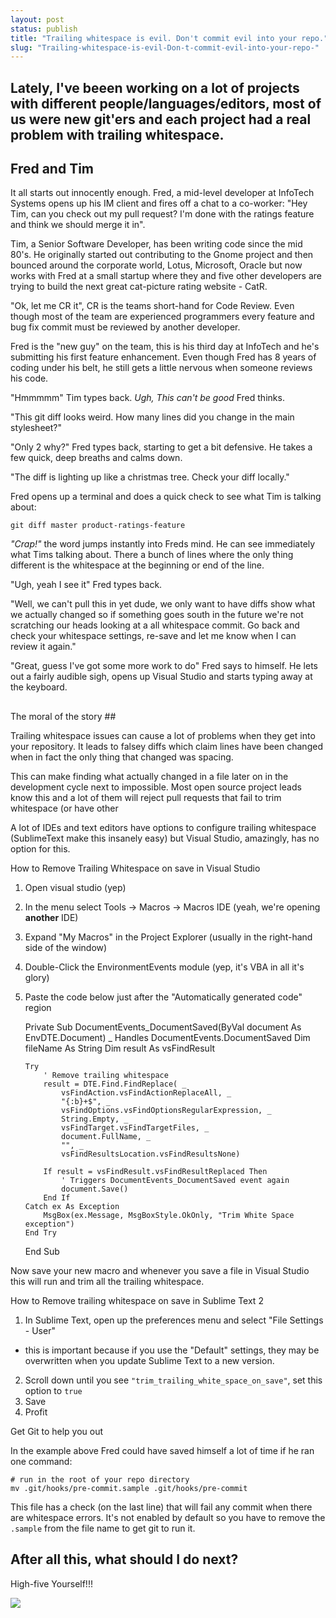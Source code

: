 ```yaml
---
layout: post
status: publish
title: "Trailing whitespace is evil. Don't commit evil into your repo."
slug: "Trailing-whitespace-is-evil-Don-t-commit-evil-into-your-repo-"
---
```


## Lately, I've beeen working on a lot of projects with different people/languages/editors, most of us were new git'ers and each project had a real problem with trailing whitespace.

## Fred and Tim ##
It all starts out innocently enough. Fred, a mid-level developer at InfoTech Systems opens up his IM client and fires off a chat to a co-worker: "Hey Tim, can you check out my pull request? I'm done with the ratings feature and think we should merge it in".


Tim, a Senior Software Developer, has been writing code since the mid 80's. He originally started out contributing to the Gnome project and then bounced around the corporate world, Lotus, Microsoft, Oracle but now works with Fred at a small startup where they and five other developers are trying to build the next great cat-picture rating website - CatR.


"Ok, let me CR it", CR is the teams short-hand for Code Review. Even though most of the team are experienced programmers every feature and bug fix commit must be reviewed by another developer.


Fred is the "new guy" on the team, this is his third day at InfoTech and he's submitting his first feature enhancement. Even though Fred has 8 years of coding under his belt, he still gets a little nervous when someone reviews his code.


"Hmmmmm" Tim types back. *Ugh, This can't be good* Fred thinks.


"This git diff looks weird. How many lines did you change in the main stylesheet?"


"Only 2 why?" Fred types back, starting to get a bit defensive. He takes a few quick, deep breaths and calms down.


"The diff is lighting up like a christmas tree. Check your diff locally."


Fred opens up a terminal and does a quick check to see what Tim is talking about:


    git diff master product-ratings-feature



*"Crap!"* the word jumps instantly into Freds mind. He can see immediately what Tims talking about. There a bunch of lines where the only thing different is the whitespace at the beginning or end of the line.


"Ugh, yeah I see it" Fred types back.


"Well, we can't pull this in yet dude, we only want to have diffs show what we actually changed so if something goes south in the future we're not scratching our heads looking at a all whitespace commit. Go back and check your whitespace settings, re-save and let me know when I can review it again."


"Great, guess I've got some more work to do" Fred says to himself. He lets out a fairly audible sigh, opens up Visual Studio and starts typing away at the keyboard.

##
The moral of the story ##



Trailing whitespace issues can cause a lot of problems when they get into your repository. It leads to falsey diffs which claim lines have been changed when in fact the only thing that changed was spacing.


This can make finding what actually changed in a file later on in the development cycle next to impossible. Most open source project leads know this and a lot of them will reject pull requests that fail to trim whitespace (or have other


A lot of IDEs and text editors have options to configure trailing whitespace (SublimeText make this insanely easy) but Visual Studio, amazingly, has no option for this.


How to Remove Trailing Whitespace on save in Visual Studio

 1. Open visual studio (yep)
 2. In the menu select Tools -&gt; Macros -&gt; Macros IDE (yeah, we&#39;re opening **another** IDE)
 3. Expand "My Macros" in the Project Explorer (usually in the right-hand side of the window)
 4. Double-Click the EnvironmentEvents module (yep, it's VBA in all it's glory)
 5. Paste the code below just after the "Automatically generated code" region



    Private Sub DocumentEvents_DocumentSaved(ByVal document As EnvDTE.Document) _
        Handles DocumentEvents.DocumentSaved
        Dim fileName As String
        Dim result As vsFindResult

        Try
            ' Remove trailing whitespace
            result = DTE.Find.FindReplace( _
                vsFindAction.vsFindActionReplaceAll, _
                "{:b}+$", _
                vsFindOptions.vsFindOptionsRegularExpression, _
                String.Empty, _
                vsFindTarget.vsFindTargetFiles, _
                document.FullName, _
                "", _
                vsFindResultsLocation.vsFindResultsNone)

            If result = vsFindResult.vsFindResultReplaced Then
                ' Triggers DocumentEvents_DocumentSaved event again
                document.Save()
            End If
        Catch ex As Exception
            MsgBox(ex.Message, MsgBoxStyle.OkOnly, "Trim White Space exception")
        End Try
    End Sub



Now save your new macro and whenever you save a file in Visual Studio this will run and trim all the trailing whitespace.


How to Remove trailing whitespace on save in Sublime Text 2

 1. In Sublime Text, open up the preferences menu and select "File Settings - User"
   - this is important because if you use the "Default" settings, they may be overwritten when you update Sublime Text to a new version.
 2. Scroll down until you see `"trim_trailing_white_space_on_save"`, set this option to `true`
 3. Save
 4. Profit



Get Git to help you out

In the example above Fred could have saved himself a lot of time if he ran one command:


    # run in the root of your repo directory
    mv .git/hooks/pre-commit.sample .git/hooks/pre-commit



This file has a check (on the last line) that will fail any commit when there are whitespace errors. It&#39;s not enabled by default so you have to remove the `.sample` from the file name to get git to run it.

## After all this, what should I do next? ##

High-five Yourself!!!


![][1]


  [1]: http://dl.dropbox.com/u/6291954/MnEIl.gif
